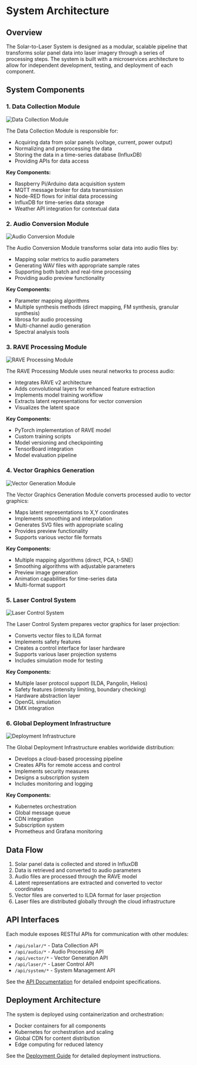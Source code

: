 # System Architecture

## Overview

The Solar-to-Laser System is designed as a modular, scalable pipeline that transforms solar panel data into laser imagery through a series of processing steps. The system is built with a microservices architecture to allow for independent development, testing, and deployment of each component.

## System Components

### 1. Data Collection Module

![Data Collection Module](images/data_collection.png)

The Data Collection Module is responsible for:
- Acquiring data from solar panels (voltage, current, power output)
- Normalizing and preprocessing the data
- Storing the data in a time-series database (InfluxDB)
- Providing APIs for data access

**Key Components:**
- Raspberry Pi/Arduino data acquisition system
- MQTT message broker for data transmission
- Node-RED flows for initial data processing
- InfluxDB for time-series data storage
- Weather API integration for contextual data

### 2. Audio Conversion Module

![Audio Conversion Module](images/audio_conversion.png)

The Audio Conversion Module transforms solar data into audio files by:
- Mapping solar metrics to audio parameters
- Generating WAV files with appropriate sample rates
- Supporting both batch and real-time processing
- Providing audio preview functionality

**Key Components:**
- Parameter mapping algorithms
- Multiple synthesis methods (direct mapping, FM synthesis, granular synthesis)
- librosa for audio processing
- Multi-channel audio generation
- Spectral analysis tools

### 3. RAVE Processing Module

![RAVE Processing Module](images/rave_processing.png)

The RAVE Processing Module uses neural networks to process audio:
- Integrates RAVE v2 architecture
- Adds convolutional layers for enhanced feature extraction
- Implements model training workflow
- Extracts latent representations for vector conversion
- Visualizes the latent space

**Key Components:**
- PyTorch implementation of RAVE model
- Custom training scripts
- Model versioning and checkpointing
- TensorBoard integration
- Model evaluation pipeline

### 4. Vector Graphics Generation

![Vector Generation Module](images/vector_generation.png)

The Vector Graphics Generation Module converts processed audio to vector graphics:
- Maps latent representations to X,Y coordinates
- Implements smoothing and interpolation
- Generates SVG files with appropriate scaling
- Provides preview functionality
- Supports various vector file formats

**Key Components:**
- Multiple mapping algorithms (direct, PCA, t-SNE)
- Smoothing algorithms with adjustable parameters
- Preview image generation
- Animation capabilities for time-series data
- Multi-format support

### 5. Laser Control System

![Laser Control System](images/laser_control.png)

The Laser Control System prepares vector graphics for laser projection:
- Converts vector files to ILDA format
- Implements safety features
- Creates a control interface for laser hardware
- Supports various laser projection systems
- Includes simulation mode for testing

**Key Components:**
- Multiple laser protocol support (ILDA, Pangolin, Helios)
- Safety features (intensity limiting, boundary checking)
- Hardware abstraction layer
- OpenGL simulation
- DMX integration

### 6. Global Deployment Infrastructure

![Deployment Infrastructure](images/deployment.png)

The Global Deployment Infrastructure enables worldwide distribution:
- Develops a cloud-based processing pipeline
- Creates APIs for remote access and control
- Implements security measures
- Designs a subscription system
- Includes monitoring and logging

**Key Components:**
- Kubernetes orchestration
- Global message queue
- CDN integration
- Subscription system
- Prometheus and Grafana monitoring

## Data Flow

1. Solar panel data is collected and stored in InfluxDB
2. Data is retrieved and converted to audio parameters
3. Audio files are processed through the RAVE model
4. Latent representations are extracted and converted to vector coordinates
5. Vector files are converted to ILDA format for laser projection
6. Laser files are distributed globally through the cloud infrastructure

## API Interfaces

Each module exposes RESTful APIs for communication with other modules:

- `/api/solar/*` - Data Collection API
- `/api/audio/*` - Audio Processing API
- `/api/vector/*` - Vector Generation API
- `/api/laser/*` - Laser Control API
- `/api/system/*` - System Management API

See the [API Documentation](api.md) for detailed endpoint specifications.

## Deployment Architecture

The system is deployed using containerization and orchestration:

- Docker containers for all components
- Kubernetes for orchestration and scaling
- Global CDN for content distribution
- Edge computing for reduced latency

See the [Deployment Guide](deployment.md) for detailed deployment instructions.